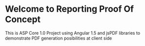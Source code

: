 # Welcome to Reporting Proof Of Concept

This is ASP Core 1.0 Project using Angular 1.5 and jsPDF libraries to demonstrate PDF generation posibilities at client side
